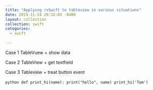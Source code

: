 ```yaml
---
title: "Applying rxSwift to tableview in various situations"
date: 2019-11-24 20:32:03 -0400
layout: collection
collection: swift
categories:
  - swift
  
---
```



Case 1
TableVuew + show data

Case 2
TableView + get textfield 

Case 3
Tableview + treat button event

​```python
def print_hi(name):
  print("hello", name)
print_hi('Tom')
​```
